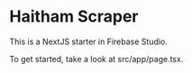 
# Haitham Scraper

This is a NextJS starter in Firebase Studio.

To get started, take a look at src/app/page.tsx.
